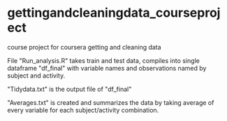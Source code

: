 # gettingandcleaningdata_courseproject
course project for coursera getting and cleaning data

File "Run_analysis.R" takes train and test data, compiles into single dataframe "df_final" with variable names and observations named by subject and activity.

"Tidydata.txt" is the output file of "df_final"

"Averages.txt" is created and summarizes the data by taking average of every variable for each subject/activity combination.

